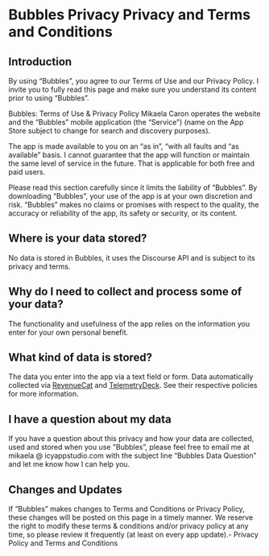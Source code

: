 # Bubbles Privacy Privacy and Terms and Conditions

## Introduction
By using “Bubbles”, you agree to our Terms of Use and our Privacy Policy. I invite you to fully read this page and make sure you understand its content prior to using “Bubbles”.

Bubbles: Terms of Use & Privacy Policy
Mikaela Caron operates the website and the “Bubbles” mobile application (the “Service”) (name on the App Store subject to change for search and discovery purposes).

The app is made available to you on an “as in”, “with all faults and “as available” basis. I cannot guarantee that the app will function or maintain the same level of service in the future. That is applicable for both free and paid users.

Please read this section carefully since it limits the liability of “Bubbles”. By downloading “Bubbles”, your use of the app is at your own discretion and risk. “Bubbles” makes no claims or promises with respect to the quality, the accuracy or reliability of the app, its safety or security, or its content.

## Where is your data stored?
No data is stored in Bubbles, it uses the Discourse API and is subject to its privacy and terms.

## Why do I need to collect and process some of your data?
The functionality and usefulness of the app relies on the information you enter for your own personal benefit.

## What kind of data is stored?
The data you enter into the app via a text field or form.
Data automatically collected via [RevenueCat]([url](https://www.revenuecat.com/docs/platform-resources/apple-platform-resources/apple-app-privacy)) and [TelemetryDeck]([url](https://telemetrydeck.com/privacy/)).
See their respective policies for more information.

## I have a question about my data
If you have a question about this privacy and how your data are collected, used and stored when you use "Bubbles”, please feel free to email me at mikaela @ icyappstudio.com with the subject line “Bubbles Data Question” and let me know how I can help you.

## Changes and Updates
If “Bubbles” makes changes to Terms and Conditions or Privacy Policy, these changes will be posted on this page in a timely manner. We reserve the right to modify these terms & conditions and/or privacy policy at any time, so please review it frequently (at least on every app update).- Privacy Policy and Terms and Conditions
